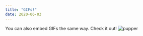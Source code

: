 ```yaml
---
title: "GIFs!"
date: 2020-06-03
---
```


You can also embed GIFs the same way. Check it out!
![pupper](https://media.giphy.com/media/oJWx7MtpR2qdi/giphy.gif)
